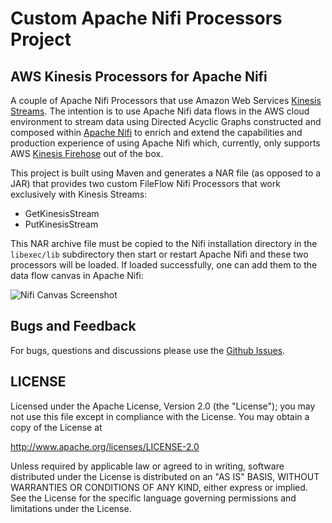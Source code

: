 # Custom Apache Nifi Processors Project

## AWS Kinesis Processors for Apache Nifi

A couple of Apache Nifi Processors that use Amazon Web Services [Kinesis Streams](https://aws.amazon.com/kinesis/streams/). 
The intention is to use Apache Nifi data flows in the AWS cloud environment to stream data using Directed Acyclic Graphs 
constructed and composed within [Apache Nifi](https://nifi.apache.org/) to enrich and extend the capabilities and production
experience of using Apache Nifi which, currently, only supports AWS [Kinesis Firehose](https://aws.amazon.com/kinesis/firehose/)
out of the box.

This project is built using Maven and generates a NAR file (as opposed to a JAR) that provides two custom FileFlow Nifi 
Processors that work exclusively with Kinesis Streams:

* GetKinesisStream
* PutKinesisStream

This NAR archive file must be copied to the Nifi installation directory in the ```libexec/lib``` subdirectory then start
or restart Apache Nifi and these two processors will be loaded. If loaded successfully, one can add them to the data
flow canvas in Apache Nifi:

![Nifi Canvas Screenshot](https://github.com/swiftj/nifi-processors/blob/master/images/kinesis-processors.png)
    
## Bugs and Feedback

For bugs, questions and discussions please use the [Github Issues](https://github.com/swiftj/nifi-processors/issues).

## LICENSE

Licensed under the Apache License, Version 2.0 (the "License");
you may not use this file except in compliance with the License.
You may obtain a copy of the License at

<http://www.apache.org/licenses/LICENSE-2.0>

Unless required by applicable law or agreed to in writing, software
distributed under the License is distributed on an "AS IS" BASIS,
WITHOUT WARRANTIES OR CONDITIONS OF ANY KIND, either express or implied.
See the License for the specific language governing permissions and
limitations under the License.